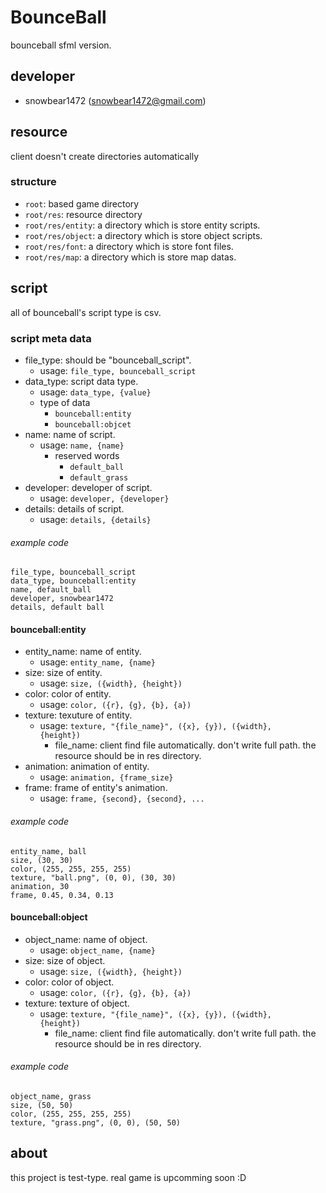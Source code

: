 # BounceBall
bounceball sfml version.

## developer
- snowbear1472 (snowbear1472@gmail.com)

## resource
client doesn't create directories automatically

### structure
- <code>root</code>: based game directory
- <code>root/res</code>: resource directory
- <code>root/res/entity</code>: a directory which is store entity scripts.
- <code>root/res/object</code>: a directory which is store object scripts.
- <code>root/res/font</code>: a directory which is store font files.
- <code>root/res/map</code>: a directory which is store map datas.

## script
all of bounceball's script type is csv.

### script meta data
+ file_type: should be "bounceball_script".
  + usage: <code>file_type, bounceball_script</code>
+ data_type: script data type.
  + usage: <code>data_type, {value}</code>
  + type of data
    + <code>bounceball:entity</code>
    + <code>bounceball:objcet</code>
+ name: name of script.
  + usage: <code>name, {name}</code>
    + reserved words
      + <code>default_ball</code>
      + <code>default_grass</code>
+ developer: developer of script.
  + usage: <code>developer, {developer}</code>
+ details: details of script.
  + usage: <code>details, {details}</code>

###### example code
<pre><code>file_type, bounceball_script
data_type, bounceball:entity
name, default_ball
developer, snowbear1472
details, default ball</code></pre>

#### bounceball:entity
+ entity_name: name of entity.
  + usage: <code>entity_name, {name}</code>
+ size: size of entity.
  + usage: <code>size, ({width}, {height})</code>
+ color: color of entity.
  + usage: <code>color, ({r}, {g}, {b}, {a})</code>
+ texture: texuture of entity.
  + usage: <code>texture, "{file_name}", ({x}, {y}), ({width}, {height})</code>
    + file_name: client find file automatically. don't write full path. the resource should be in res directory.
+ animation: animation of entity.
  + usage: <code>animation, {frame_size}</code>
+ frame: frame of entity's animation.
  + usage: <code>frame, {second}, {second}, ...</code>

###### example code
<pre><code>entity_name, ball
size, (30, 30)
color, (255, 255, 255, 255)
texture, "ball.png", (0, 0), (30, 30)
animation, 30
frame, 0.45, 0.34, 0.13</code></pre>

#### bounceball:object
+ object_name: name of object.
  + usage: <code>object_name, {name}</code>
+ size: size of object.
  + usage: <code>size, ({width}, {height})</code>
+ color: color of object.
  + usage: <code>color, ({r}, {g}, {b}, {a})</code>
+ texture: texture of object.
  + usage: <code>texture, "{file_name}", ({x}, {y}), ({width}, {height})</code>
    + file_name: client find file automatically. don't write full path. the resource should be in res directory.

###### example code
<pre><code>object_name, grass
size, (50, 50)
color, (255, 255, 255, 255)
texture, "grass.png", (0, 0), (50, 50)</code></pre>

## about
this project is test-type. real game is upcomming soon :D
